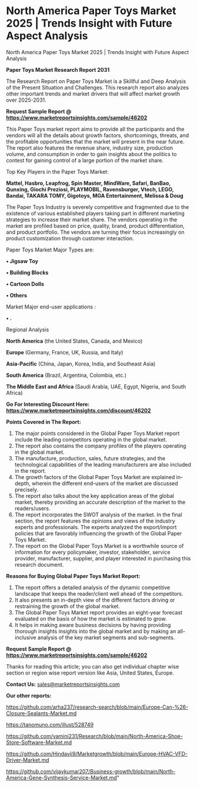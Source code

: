 # North America Paper Toys Market 2025 | Trends Insight with Future Aspect Analysis
North America Paper Toys Market 2025 | Trends Insight with Future Aspect Analysis

<strong>Paper Toys Market Research Report 2031</strong>

The Research Report on Paper Toys Market is a Skillful and Deep Analysis of the Present Situation and Challenges. This research report also analyzes other important trends and market drivers that will affect market growth over 2025-2031.

<strong>Request Sample Report @ <a href=https://www.marketreportsinsights.com/sample/46202>https://www.marketreportsinsights.com/sample/46202</a></strong>

This Paper Toys market report aims to provide all the participants and the vendors will all the details about growth factors, shortcomings, threats, and the profitable opportunities that the market will present in the near future. The report also features the revenue share, industry size, production volume, and consumption in order to gain insights about the politics to contest for gaining control of a large portion of the market share.

Top Key Players in the Paper Toys Market:

<strong>Mattel, Hasbro, Leapfrog, Spin Master, MindWare, Safari, BanBao, Qunxing, Giochi Preziosi, PLAYMOBIL, Ravensburger, Vtech, LEGO, Bandai, TAKARA TOMY, Gigotoys, MGA Entertainment, Melissa & Doug</strong>

The Paper Toys Industry is severely competitive and fragmented due to the existence of various established players taking part in different marketing strategies to increase their market share. The vendors operating in the market are profiled based on price, quality, brand, product differentiation, and product portfolio. The vendors are turning their focus increasingly on product customization through customer interaction.

Paper Toys Market Major Types are:

<strong>•  Jigsaw Toy

•  Building Blocks

•  Cartoon Dolls

•  Others</strong>

Market Major end-user applications :

<strong>•  .</strong>

Regional Analysis

</u><strong><b>North America</b></strong> (the United States, Canada, and Mexico)

<strong><b>Europe </b></strong>(Germany, France, UK, Russia, and Italy)

<strong><b>Asia-Pacific</b></strong> (China, Japan, Korea, India, and Southeast Asia)

<strong><b>South America</b></strong> (Brazil, Argentina, Colombia, etc.)

<strong><b>The Middle East and Africa</b></strong> (Saudi Arabia, UAE, Egypt, Nigeria, and South Africa)

<strong>Go For Interesting Discount Here: <a href=https://www.marketreportsinsights.com/discount/46202>https://www.marketreportsinsights.com/discount/46202</a></strong>

<strong>Points Covered in The Report:</strong>
<ol>
  <li>The major points considered in the Global Paper Toys Market report include the leading competitors operating in the global market.</li>
  <li>The report also contains the company profiles of the players operating in the global market.</li>
  <li>The manufacture, production, sales, future strategies, and the technological capabilities of the leading manufacturers are also included in the report.</li>
  <li>The growth factors of the Global Paper Toys Market are explained in-depth, wherein the different end-users of the market are discussed precisely.</li>
  <li>The report also talks about the key application areas of the global market, thereby providing an accurate description of the market to the readers/users.</li>
  <li>The report incorporates the SWOT analysis of the market. In the final section, the report features the opinions and views of the industry experts and professionals. The experts analyzed the export/import policies that are favorably influencing the growth of the Global Paper Toys Market.</li>
  <li>The report on the Global Paper Toys Market is a worthwhile source of information for every policymaker, investor, stakeholder, service provider, manufacturer, supplier, and player interested in purchasing this research document.</li>
</ol>
<strong>Reasons for Buying Global Paper Toys Market Report:</strong>

<ol>
  <li>The report offers a detailed analysis of the dynamic competitive landscape that keeps the reader/client well ahead of the competitors.</li>
  <li>It also presents an in-depth view of the different factors driving or restraining the growth of the global market.</li>
  <li>The Global Paper Toys Market report provides an eight-year forecast evaluated on the basis of how the market is estimated to grow.</li>
  <li>It helps in making aware business decisions by having providing thorough insights insights into the global market and by making an all-inclusive analysis of the key market segments and sub-segments.</li>
</ol>
<strong>Request Sample Report @ <a href=https://www.marketreportsinsights.com/sample/46202>https://www.marketreportsinsights.com/sample/46202</a></strong>


Thanks for reading this article; you can also get individual chapter wise section or region wise report version like Asia, United States, Europe.

<strong>Contact Us:</strong>
sales@marketreportsinsights.com

<strong>Our other reports:</strong>

<a href=https://github.com/arha237/research-search/blob/main/Europe-Can-%26-Closure-Sealants-Market.md>https://github.com/arha237/research-search/blob/main/Europe-Can-%26-Closure-Sealants-Market.md</a>

<a href=https://tanomuno.com/illust/528749>https://tanomuno.com/illust/528749</a>

<a href=https://github.com/yamini231/Research/blob/main/North-America-Shoe-Store-Software-Market.md>https://github.com/yamini231/Research/blob/main/North-America-Shoe-Store-Software-Market.md</a>

<a href=https://github.com/Hindavii9/Marketgrowth/blob/main/Europe-HVAC-VFD-Driver-Market.md>https://github.com/Hindavii9/Marketgrowth/blob/main/Europe-HVAC-VFD-Driver-Market.md</a>

<a href=https://github.com/vijaykumar207/Business-growth/blob/main/North-America-Gene-Synthesis-Service-Market.md>https://github.com/vijaykumar207/Business-growth/blob/main/North-America-Gene-Synthesis-Service-Market.md</a>"
